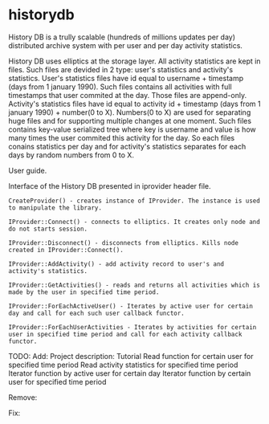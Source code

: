 historydb
=========

History DB is a trully scalable (hundreds of millions updates per day) distributed archive system with per user and per day activity statistics.

History DB uses elliptics at the storage layer. All activity statistics are kept in files. Such files are devided in 2 type: user's statistics and activity's statistics. User's statistics files have id equal to username + timestamp (days from 1 january 1990). Such files contains all activities with full timestamps that user commited at the day. Those files are append-only. Activity's statistics files have id equal to activity id + timestamp (days from 1 january 1990) + number(0 to X). Numbers(0 to X) are used for separating huge files and for supporting multiple changes at one moment. Such files contains key-value serialized tree where key is username and value is how many times the user commited this activity for the day.
So each files conains statistics per day and for activity's statistics separates for each days by random numbers from 0 to X.

User guide.

Interface of the History DB presented in iprovider header file.

	CreateProvider() - creates instance of IProvider. The instance is used to manipulate the library.

	IProvider::Connect() - connects to elliptics. It creates only node and do not starts session.

	IProvider::Disconnect() - disconnects from elliptics. Kills node created in IProvider::Connect().

	IProvider::AddActivity() - add activity record to user's and activity's statistics.

	IProvider::GetActivities() - reads and returns all activities which is made by the user in specified time period.

	IProvider::ForEachActiveUser() - Iterates by active user for certain day and call for each such user callback functor.

	IProvider::ForEachUserActivities - Iterates by activities for certain user in specified time period and call for each activity callback functor.






TODO:
Add:
	Project description:
		Tutorial
	Read function for certain user for specified time period
	Read activity statistics for specified time period
	Iterator function by active user for certain day
	Iterator function by certain user for specified time period

Remove:

Fix:
